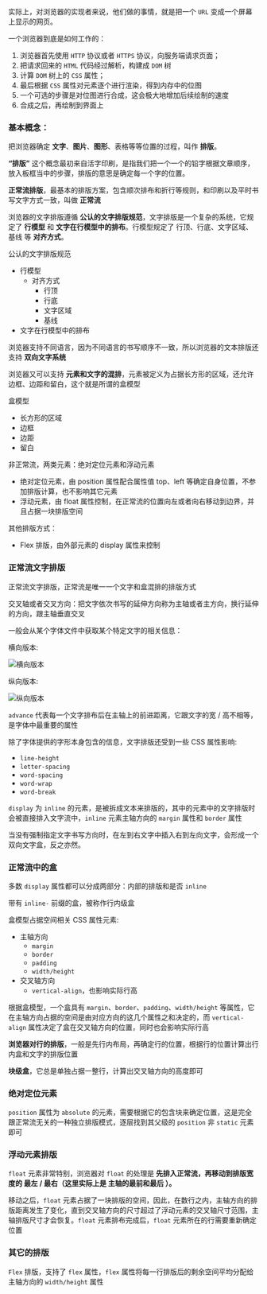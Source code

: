 实际上，对浏览器的实现者来说，他们做的事情，就是把一个 `URL` 变成一个屏幕上显示的网页。

一个浏览器到底是如何工作的：
1. 浏览器首先使用 `HTTP` 协议或者 `HTTPS` 协议，向服务端请求页面；
2. 把请求回来的 `HTML` 代码经过解析，构建成 `DOM` 树
3. 计算 `DOM` 树上的 `CSS` 属性；
4. 最后根据 `CSS` 属性对元素逐个进行渲染，得到内存中的位图
5. 一个可选的步骤是对位图进行合成，这会极大地增加后续绘制的速度
6. 合成之后，再绘制到界面上


### 基本概念：
把浏览器确定 __文字__、__图片__、__图形__、表格等等位置的过程，叫作 __排版__。

__“排版”__ 这个概念最初来自活字印刷，是指我们把一个一个的铅字根据文章顺序，放入板框当中的步骤，排版的意思是确定每一个字的位置。

__正常流排版__，最基本的排版方案，包含顺次排布和折行等规则，和印刷以及平时书写文字方式一致，叫做 __正常流__

浏览器的文字排版遵循 __公认的文字排版规范__，文字排版是一个复杂的系统，它规定了 __行模型__ 和 __文字在行模型中的排布__。行模型规定了 行顶、行底、文字区域、基线 等 __对齐方式__。

公认的文字排版规范
  - 行模型
    - 对齐方式
      - 行顶
      - 行底
      - 文字区域
      - 基线
  - 文字在行模型中的排布

浏览器支持不同语言，因为不同语言的书写顺序不一致，所以浏览器的文本排版还支持 __双向文字系统__

浏览器又可以支持 __元素和文字的混排__，元素被定义为占据长方形的区域，还允许边框、边距和留白，这个就是所谓的盒模型

盒模型
  - 长方形的区域
  - 边框
  - 边距
  - 留白

非正常流，两类元素：绝对定位元素和浮动元素
  - 绝对定位元素，由 position 属性配合属性值 top、left 等确定自身位置，不参加排版计算，也不影响其它元素
  - 浮动元素，由 float 属性控制，在正常流的位置向左或者向右移动到边界，并且占据一块排版空间

其他排版方式：
- Flex 排版，由外部元素的 display 属性来控制

### 正常流文字排版

正常流文字排版，正常流是唯一一个文字和盒混排的排版方式

交叉轴或者交叉方向：把文字依次书写的延伸方向称为主轴或者主方向，换行延伸的方向，跟主轴垂直交叉

一般会从某个字体文件中获取某个特定文字的相关信息：

横向版本:

![横向版本](https://static001.geekbang.org/resource/image/06/01/0619d38f00d539f7b6773e541ce6fa01.png)

纵向版本:

![纵向版本](https://static001.geekbang.org/resource/image/c3/96/c361c7ff3a11216c139ed462b9d5f196.png)

`advance` 代表每一个文字排布后在主轴上的前进距离，它跟文字的宽 / 高不相等，是字体中最重要的属性

除了字体提供的字形本身包含的信息，文字排版还受到一些 CSS 属性影响:
- `line-height`
- `letter-spacing`
- `word-spacing`
- `word-wrap`
- `word-break`

`display` 为 `inline` 的元素，是被拆成文本来排版的，其中的元素中的文字排版时会被直接排入文字流中，`inline` 元素主轴方向的 `margin` 属性和 `border` 属性

当没有强制指定文字书写方向时，在左到右文字中插入右到左向文字，会形成一个双向文字盒，反之亦然。

### 正常流中的盒
多数 `display` 属性都可以分成两部分：内部的排版和是否 `inline`

带有 `inline-` 前缀的盒，被称作行内级盒

盒模型占据空间相关 CSS 属性元素:
- 主轴方向
  - `margin`
  - `border`
  - `padding`
  - `width/height`
- 交叉轴方向
  - `vertical-align`，也影响实际行高

根据盒模型，一个盒具有 `margin`、`border`、`padding`、`width/height` 等属性，它在主轴方向占据的空间是由对应方向的这几个属性之和决定的，而 `vertical-align` 属性决定了盒在交叉轴方向的位置，同时也会影响实际行高

__浏览器对行的排版__，一般是先行内布局，再确定行的位置，根据行的位置计算出行内盒和文字的排版位置

__块级盒__，它总是单独占据一整行，计算出交叉轴方向的高度即可

### 绝对定位元素
`position` 属性为 `absolute` 的元素，需要根据它的包含块来确定位置，这是完全跟正常流无关的一种独立排版模式，逐层找到其父级的 `position` 非 `static` 元素即可

### 浮动元素排版
`float` 元素非常特别，浏览器对 `float` 的处理是 __先排入正常流，再移动到排版宽度的 __最左__ / __最右__（这里实际上是 __主轴的最前和最后__ ）。__

移动之后，`float` 元素占据了一块排版的空间，因此，在数行之内，主轴方向的排版距离发生了变化，直到交叉轴方向的尺寸超过了浮动元素的交叉轴尺寸范围，主轴排版尺寸才会恢复。`float` 元素排布完成后，`float` 元素所在的行需要重新确定位置

### 其它的排版
`Flex` 排版，支持了 `flex` 属性，`flex` 属性将每一行排版后的剩余空间平均分配给主轴方向的 `width/height` 属性


